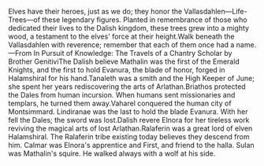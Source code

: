 Elves have their heroes, just as we do; they honor the Vallasdahlen—Life-Trees—of these legendary figures. Planted in remembrance of those who dedicated their lives to the Dalish kingdom, these trees grew into a mighty wood, a testament to the elves' force at their height.Walk beneath the Vallasdahlen with reverence; remember that each of them once had a name.—From In Pursuit of Knowledge: The Travels of a Chantry Scholar by Brother GenitiviThe Dalish believe Mathalin was the first of the Emerald Knights, and the first to hold Evanura, the blade of honor, forged in Halamshiral for his hand.Tanaleth was a smith and the High Keeper of June; she spent her years rediscovering the arts of Arlathan.Briathos protected the Dales from human incursion. When humans sent missionaries and templars, he turned them away.Vaharel conquered the human city of Montsimmard.
Lindiranae was the last to hold the blade Evanura. With her fell the Dales; the sword was lost.Dalish revere Elnora for her tireless work reviving the magical arts of lost Arlathan.Ralaferin was a great lord of elven Halamshiral. The Ralaferin tribe existing today believes they descend from him.
Calmar was Elnora's apprentice and First, and friend to the halla.
Sulan was Mathalin's squire. He walked always with a wolf at his side.